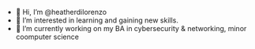- 👋 Hi, I’m @heatherdilorenzo
- 👀 I’m interested in learning and gaining new skills.
- 🌱 I’m currently working on my BA in cybersecurity & networking, minor coomputer science

<!---
heatherdilorenzo/heatherdilorenzo is a ✨ special ✨ repository because its `README.md` (this file) appears on your GitHub profile.
You can click the Preview link to take a look at your changes.
--->
